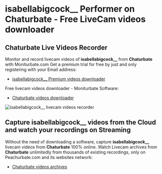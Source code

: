 # isabellabigcock__ Performer on Chaturbate - Free LiveCam videos downloader

## Chaturbate Live Videos Recorder

Monitor and record livecam videos of **isabellabigcock__** from **Chaturbate** with Moniturbate.com
Get a premium trial for free by just and only registering with your Email address:
* [isabellabigcock__ Premium videos downloader](https://moniturbate.com/request-demo-licence-key.html)

Free livecam videos downloader - Moniturbate Software:
* [Chaturbate videos downloader](https://moniturbate.com/moniturbate-download-software.html)

![isabellabigcock__ livecam videos recorder](https://peachurnet.com/templates/moniturbate-software.png)


## Capture isabellabigcock__ videos from the Cloud and watch your recordings on Streaming

Without the need of downloading a software, capture **isabellabigcock__** livecam videos from **Chaturbate** 100% online.
Watch Livecam archives from **Chaturbate** unlimitedly from thousands of existing recordings, only on Peachurbate.com and its websites network:
* [Chaturbate videos archives](https://peachurnet.com/)